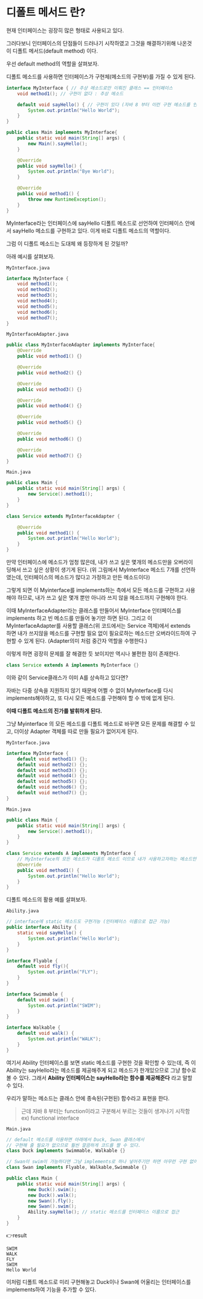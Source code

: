 # 디폴트 메서드 란?

현재 인터페이스는 굉장히 많은 형태로 사용되고 있다.

그러다보니 인터페이스의 단점들이 드러나기 시작하였고 그것을 해결하기위해 나온것이 디폴트 메서드(default method) 이다.



우선 default method의 역할을 살펴보자.

디폴트 메소드를 사용하면 인터페이스가 구현체(메소드의 구현부)를 가질 수 있게 된다.

```java
interface MyInterface { // 추상 메소드로만 이뤄진 클래스 == 인터페이스
    void method1(); // 구현이 없다 : 추상 메소드

    default void sayHello() { // 구현이 있다 (자바 8 부터 이런 구현 메소드를 인터페이스가 가질 수 있다) 대신 default 키워드를 써줘야 함
        System.out.println("Hello World");
    }
}

public class Main implements MyInterface{
    public static void main(String[] args) {
        new Main().sayHello();
    }

    @Override
    public void sayHello() {
        System.out.println("Bye World");
    }

    @Override
    public void method1() {
        throw new RuntimeException();
    }
}
```

MyInterface라는 인터페이스에 sayHello 디폴트 메소드로 선언하여 인터페이스 안에서 sayHello 메소드를 구현하고 있다. 이게 바로 디폴트 메소드의 역할이다.



그럼 이 디폴트 메소드는 도대체 왜 등장하게 된 것일까?

아래 예시를 살펴보자.

`MyInterface.java`

```java
interface MyInterface {
    void method1();
    void method2();
    void method3();
    void method4();
    void method5();
    void method6();
    void method7();
}
```

`MyInterfaceAdapter.java`

```java
public class MyInterfaceAdapter implements MyInterface{
    @Override
    public void method1() {}

    @Override
    public void method2() {}

    @Override
    public void method3() {}

    @Override
    public void method4() {}

    @Override
    public void method5() {}

    @Override
    public void method6() {}

    @Override
    public void method7() {}
}
```

`Main.java`

```java
public class Main {
    public static void main(String[] args) {
        new Service().method1();
    }
}

class Service extends MyInterfaceAdapter {

    @Override
    public void method1() {
        System.out.println("Hello World");
    }
}
```



만약 인터페이스에 메소드가 엄청 많은데, 내가 쓰고 싶은 몇개의 메소드만을 오버라이딩해서 쓰고 싶은 상황이 생기게 된다. (위 그림에서 MyInterface 메소드 7개를 선언하였는데, 인터페이스의 메소드가 많다고 가정하고 만든 메소드이다) 

그렇게 되면 이 Myinterface를 implements하는 측에서 모든 메소드를 구현하고 사용해야 하므로, 내가 쓰고 싶은 몇개 뿐만 아니라 쓰지 않을 메소드까지 구현해야 한다.

이때 MyInterfaceAdapter라는 클래스를 만들어서 MyInterface 인터페이스를 implements 하고 빈 메소드를 만들어 놓기만 하면 된다. 그리고 이 MyInterfaceAdapter를 사용할 클래스(위 코드에서는 Service 객체)에서 extends 하면 내가 쓰지않을 메소드를 구현할 필요 없이 필요로하는 메소드만 오버라이드하여 구현할 수 있게 된다. (Adapter의미 처럼 중간자 역할을 수행한다.)

이렇게 하면 굉장히 문제를 잘 해결한 듯 보이지만 역시나 불편한 점이 존재한다.

```java
class Service extends A implements MyInterface {}
```

이와 같이 Service클래스가 이미 A를 상속하고 있다면? 

자바는 다중 상속을 지원하지 않기 때문에 어쩔 수 없이 MyInterface를 다시 implements해야하고, 또 다시 모든 메소드를 구현해야 할 수 밖에 없게 된다.

**이때 디폴트 메소드의 진가를 발휘하게 된다.**

그냥 Myinterface 의 모든 메소드를 디폴트 메소드로 바꾸면 모든 문제를 해결할 수 있고, 더이상 Adapter 객체를 따로 만들 필요가 없어지게 된다.

`MyInterface.java`

```java
interface MyInterface {
    default void method1() {};
    default void method2() {};
    default void method3() {};
    default void method4() {};
    default void method5() {};
    default void method6() {};
    default void method7() {};
}
```

`Main.java`

```java
public class Main {
    public static void main(String[] args) {
        new Service().method1();
    }
}

class Service extends A implements MyInterface { 
    // MyInterface의 모든 메소드가 디폴트 메소드 이므로 내가 사용하고자하는 메소드만 오버라이드해서 사용 가능!
    @Override
    public void method1() {
        System.out.println("Hello World");
    }
}
```



디폴트 메소드의 활용 예를 살펴보자.

`Ability.java`

```java
// interface에 static 메소드도 구현가능 (인터페이스 이름으로 접근 가능)
public interface Ability {
    static void sayHello() {
        System.out.println("Hello World");
    }
}

interface Flyable {
    default void fly(){
        System.out.println("FLY");
    }
}

interface Swimmable {
    default void swim() {
        System.out.println("SWIM");
    }
}

interface Walkable {
    default void walk() {
        System.out.println("WALK");
    }
}
```

여기서 Ability 인터페이스를 보면 static 메소드를 구현한 것을 확인할 수 있는데, 즉 이 Ability는 sayHello라는 메소드를 제공해주게 되고 메소드가 한개있으므로 그냥 함수로 볼 수 있다. 그래서 **Ability 인터페이스는 sayHello라는 함수를 제공해준다** 라고 말할 수 있다.

우리가 말하는 메소드는 클래스 안에 종속된(구현된) 함수라고 표현을 한다. 

> 근데 자바 8 부터는 function이라고 구분해서 부르는 것들이 생겨나기 시작함 ex) functional interface

`Main.java`

```java
// default 메소드를 이용하면 아래에서 Duck, Swan 클래스에서
// 구현해 줄 필요가 없으므로 훨씬 깔끔하게 코드를 짤 수 있다.
class Duck implements Swimmable, Walkable {}

// Swan이 swim이 가능하다면 그냥 implements로 하나 넣어주기만 하면 아무런 구현 없이 기능이 확장됨
class Swan implements Flyable, Walkable,Swimmable {}

public class Main {
    public static void main(String[] args) {
        new Duck().swim();
        new Duck().walk();
        new Swan().fly();
        new Swan().swim();
        Ability.sayHello(); // static 메소드를 인터페이스 이름으로 접근
    }
}
```

👉result

```
SWIM
WALK
FLY
SWIM
Hello World
```

이처럼 디폴트 메소드로 미리 구현해놓고 Duck이나 Swan에 어울리는 인터페이스를 implements하여 기능을 추가할 수 있다.